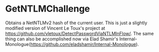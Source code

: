 # GetNTLMChallenge

Obtains a NetNTLMv2 hash of the current user. This is just a slightly modified version of Vincent Le Toux's project at https://github.com/vletoux/DetectPasswordViaNTLMInFlow/.  The same thing can also be accomplished now via Elad Shamir's Internal-Monologue(https://github.com/eladshamir/Internal-Monologue).